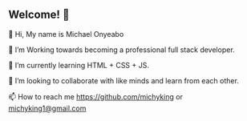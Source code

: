 ## Welcome! 👋

👋 Hi, My name is Michael Onyeabo

👀 I’m Working towards becoming a professional full stack developer.

🌱 I’m currently learning HTML + CSS + JS.

💞️ I’m looking to collaborate with like minds and learn from each other.

📫 How to reach me https://github.com/michyking or michyking1@gmail.com
